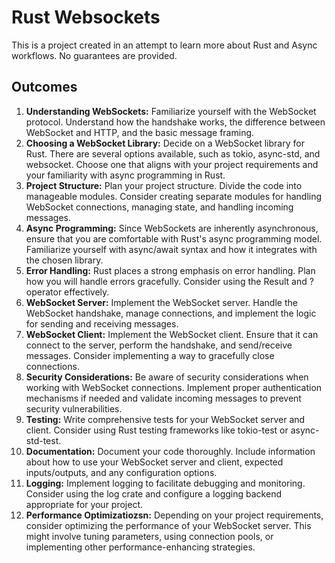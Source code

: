 # Rust Websockets
This is a project created in an attempt to learn more about Rust and Async workflows. No guarantees are provided.

## Outcomes
1. **Understanding WebSockets:**
   Familiarize yourself with the WebSocket protocol. Understand how the handshake works, the difference between WebSocket and HTTP, and the basic message framing.
2. **Choosing a WebSocket Library:**
   Decide on a WebSocket library for Rust. There are several options available, such as tokio, async-std, and websocket. Choose one that aligns with your project requirements and your familiarity with async programming in Rust.
3. **Project Structure:**
   Plan your project structure. Divide the code into manageable modules. Consider creating separate modules for handling WebSocket connections, managing state, and handling incoming messages.
4. **Async Programming:**
   Since WebSockets are inherently asynchronous, ensure that you are comfortable with Rust's async programming model. Familiarize yourself with async/await syntax and how it integrates with the chosen library.
5. **Error Handling:**
   Rust places a strong emphasis on error handling. Plan how you will handle errors gracefully. Consider using the Result and ? operator effectively.
6. **WebSocket Server:**
   Implement the WebSocket server. Handle the WebSocket handshake, manage connections, and implement the logic for sending and receiving messages.
7. **WebSocket Client:**
   Implement the WebSocket client. Ensure that it can connect to the server, perform the handshake, and send/receive messages. Consider implementing a way to gracefully close connections.
8. **Security Considerations:**
   Be aware of security considerations when working with WebSocket connections. Implement proper authentication mechanisms if needed and validate incoming messages to prevent security vulnerabilities.
9. **Testing:**
   Write comprehensive tests for your WebSocket server and client. Consider using Rust testing frameworks like tokio-test or async-std-test.
10. **Documentation:**
    Document your code thoroughly. Include information about how to use your WebSocket server and client, expected inputs/outputs, and any configuration options.
11. **Logging:**
    Implement logging to facilitate debugging and monitoring. Consider using the log crate and configure a logging backend appropriate for your project.
12. **Performance Optimizatiozsn:**
    Depending on your project requirements, consider optimizing the performance of your WebSocket server. This might involve tuning parameters, using connection pools, or implementing other performance-enhancing strategies.
